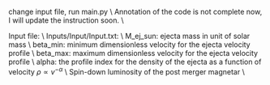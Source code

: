 change input file, run main.py \\
Annotation of the code is not complete now, I will update the instruction soon. \\

Input file: \\
  Inputs/Input/Input.txt: \\
    M_ej_sun: ejecta mass in unit of solar mass \\
    beta_min: minimum dimensionless velocity for the ejecta velocity profile \\ 
    beta_max: maximum dimensionless velocity for the ejecta velocity profile \\
    alpha: the profile index for the density of the ejecta as a function of velocity $\rho \propto v^{-\alpha}$ \\
    Spin-down luminosity of the post merger magnetar \\
    
